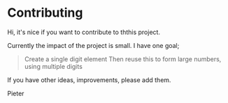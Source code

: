 # Contributing

Hi, it's nice if you want to contribute to ththis project.

Currently the impact of the project is small. I have one goal;

> Create a single digit element
> Then reuse this to form large numbers, using multiple digits

If you have other ideas, improvements, please add them.

Pieter
